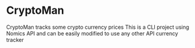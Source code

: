 # CryptoMan
CryptoMan tracks some crypto currency prices 
This is a CLI project using Nomics API
and can be easily modified to use any other API currency tracker 
